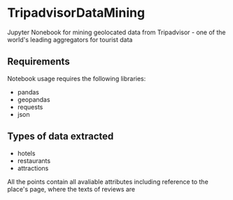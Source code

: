 # TripadvisorDataMining
Jupyter Nonebook for mining geolocated data from Tripadvisor - one of the world's leading aggregators for tourist data

## Requirements
Notebook usage requires the following libraries:

- pandas
- geopandas
- requests
- json

## Types of data extracted

- hotels
- restaurants
- attractions

All the points contain all avaliable attributes including reference to the place's page, where the texts of reviews are
